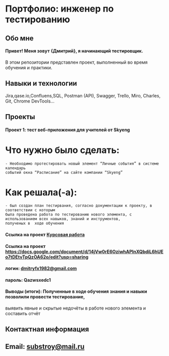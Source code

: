 # Портфолио: инженер по тестированию
## Обо мне
#### Привет! Меня зовут {Дмитрий}, я начинающий тестировщик.
В этом репозитории представлен проект, выполненный во время обучения и практики.
## Навыки и технологии
Jira,qase.io,Confluens,SQL, Postman (API), Swagger, Trello, Miro,
Charles, Git, Chrome DevTools...

## Проекты
#### Проект 1: тест веб-приложения для учителей от Skyeng

# Что нужно было сделать:

    - Необходимо протестировать новый элемент “Личные события” в системе календарь 
    событий окна “Расписание” на сайте компании “Skyeng”

# Как решала(-а): 
    - был создан план тестирвания, согласно документации к проекту, в соответствии с которым
    была проведена работа по тестированию нового элемента, с использованием всех навыков, знаний и инструментов, 
    полученых в  ходе обучения

#### Ссылка на проект [Курсовая работа](https://poliakofox.atlassian.net/l/cp/VCDniVbD)
#### Ссылка на проект https://docs.google.com/document/d/14jVw0rE6OziwhAPInXQbdiL6hUEo7tDEtvTpQzOA62o/edit?usp=sharing
#### логин: dmitryfx1982@gmail.com

#### пароль: Qazwsxedc1

#### Выводы (итоги): Полученные в ходе обучения знания и навыки позволили провести тестирование, 
выявить явные и скрытые недочёты в работе нового элемента и составить отчёт  


## Контактная информация
## Email: substroy@mail.ru
